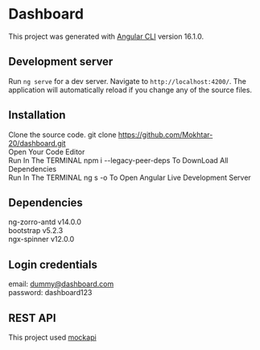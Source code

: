 # Dashboard

This project was generated with [Angular CLI](https://github.com/angular/angular-cli) version 16.1.0.

## Development server

Run `ng serve` for a dev server. Navigate to `http://localhost:4200/`. The application will automatically reload if you change any of the source files.

## Installation

Clone the source code. git clone https://github.com/Mokhtar-20/dashboard.git <br>
Open Your Code Editor <br>
Run In The TERMINAL npm i --legacy-peer-deps To DownLoad All Dependencies <br>
Run In The TERMINAL ng s -o To Open Angular Live Development Server <br>

## Dependencies

ng-zorro-antd v14.0.0 <br>
bootstrap v5.2.3 <br>
ngx-spinner v12.0.0

## Login credentials

email: dummy@dashboard.com <br>
password: dashboard123

## REST API 

This project used [mockapi](https://mockapi.io/) 
